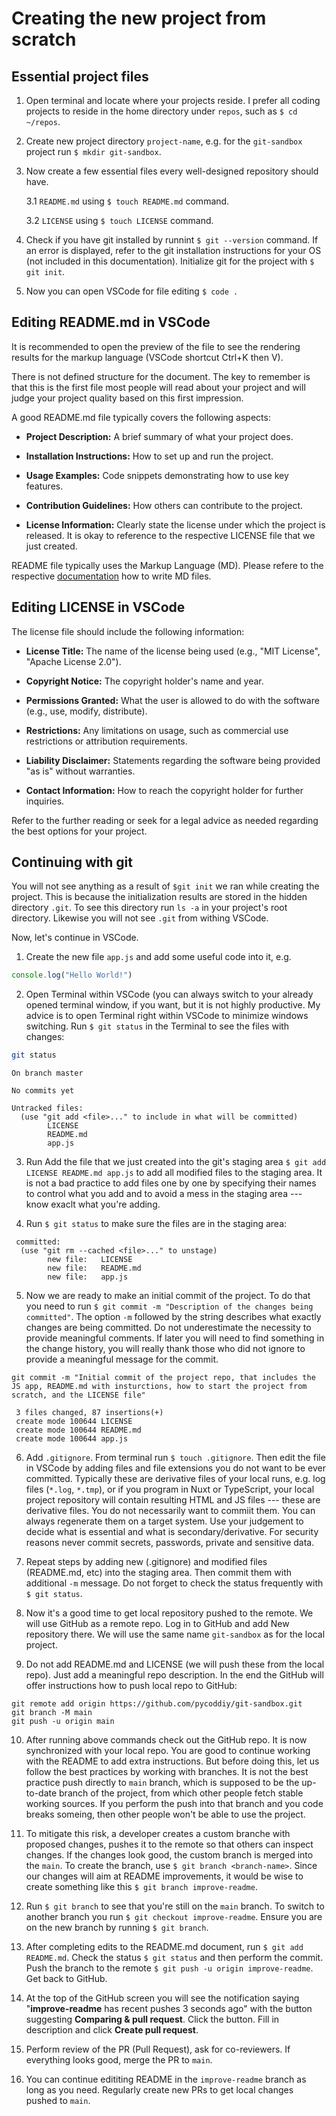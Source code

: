 # Creating the new project from scratch

## Essential project files
1. Open terminal and locate where your projects reside. I prefer all coding projects to reside in the home directory under `repos`, such as `$ cd ~/repos`.

2. Create new project directory `project-name`, e.g. for the `git-sandbox` project run `$ mkdir git-sandbox`.

3. Now create a few essential files every well-designed repository should have.

    3.1 `README.md` using `$ touch README.md` command.

    3.2 `LICENSE` using `$ touch LICENSE` command.

4. Check if you have git installed by runnint `$ git --version` command. If an error is displayed, refer to the git installation instructions for your OS (not included in this documentation). Initialize git for the project with `$ git init`.

5. Now you can open VSCode for file editing `$ code .`

## Editing README.md in VSCode
It is recommended to open the preview of the file to see the rendering results for the markup language (VSCode shortcut Ctrl+K then V).

There is not defined structure for the document. The key to remember is that this is the first file most people will read about your project and will judge your project quality based on this first impression.

A good README.md file typically covers the following aspects:

* **Project Description:** A brief summary of what your project does.

* **Installation Instructions:** How to set up and run the project. 

* **Usage Examples:** Code snippets demonstrating how to use key features.

* **Contribution Guidelines:** How others can contribute to the project. 

* **License Information:** Clearly state the license under which the project is released. It is okay to reference to the respective LICENSE file that we just created.

README file typically uses the Markup Language (MD). Please refere to the respective [documentation](https://docs.github.com/en/get-started/writing-on-github/getting-started-with-writing-and-formatting-on-github/basic-writing-and-formatting-syntax) how to write MD files.

## Editing LICENSE in VSCode

The license file should include the following information:

* **License Title:** The name of the license being used (e.g., "MIT License", "Apache License 2.0").

* **Copyright Notice:** The copyright holder's name and year. 

* **Permissions Granted:** What the user is allowed to do with the software (e.g., use, modify, distribute).

* **Restrictions:** Any limitations on usage, such as commercial use restrictions or attribution requirements.

* **Liability Disclaimer:** Statements regarding the software being provided "as is" without warranties.

* **Contact Information:** How to reach the copyright holder for further inquiries. 

Refer to the further reading or seek for a legal advice as needed regarding the best options for your project.

## Continuing with git

You will not see anything as a result of `$git init` we ran while creating the project. This is because the initialization results are stored in the hidden directory `.git`. To see this directory run `ls -a` in your project's root directory. Likewise you will not see `.git` from withing VSCode.

Now, let's continue in VSCode.

1. Create the new file `app.js` and add some useful code into it, e.g.

```js
console.log("Hello World!")
```

2. Open Terminal within VSCode (you can always switch to your already opened terminal window, if you want, but it is not highly productive. My advice is to open Terminal right within VSCode to minimize windows switching. Run `$ git status` in the Terminal to see the files with changes:

```bash
git status
```
```console
On branch master

No commits yet

Untracked files:
  (use "git add <file>..." to include in what will be committed)
        LICENSE
        README.md
        app.js
```


3. Run Add the file that we just created into the git's staging area `$ git add LICENSE README.md app.js` to add all modified files to the staging area. It is not a bad practice to add files one by one by specifying their names to control what you add and to avoid a mess in the staging area --- know exaclt what you're adding.

4. Run `$ git status` to make sure the files are in the staging area:

```console
 committed:
  (use "git rm --cached <file>..." to unstage)
        new file:   LICENSE
        new file:   README.md
        new file:   app.js
```

5. Now we are ready to make an initial commit of the project. To do that you need to run `$ git commit -m "Description of the changes being committed"`. The option `-m` followed by the string describes what exactly changes are being committed. Do not underestimate the necessity to provide meaningful comments. If later you will need to find something in the change history, you will really thank those who did not ignore to provide a meaningful message for the commit.

```
git commit -m "Initial commit of the project repo, that includes the JS app, README.md with insturctions, how to start the project from scratch, and the LICENSE file"

 3 files changed, 87 insertions(+)
 create mode 100644 LICENSE
 create mode 100644 README.md
 create mode 100644 app.js
```

6. Add `.gitignore`. From terminal run `$ touch .gitignore`. Then edit the file in VSCode by adding files and file extensions you do not want to be ever committed. Typically these are derivative files of your local runs, e.g. log files (`*.log`, `*.tmp`), or if you program in Nuxt or TypeScript, your local project repository will contain resulting HTML and JS files --- these are derivative files. You do not necessarily want to commiit them. You can always regenerate them on a target system. Use your judgement to decide what is essential and what is secondary/derivative. For security reasons never commit secrets, passwords, private and sensitive data.

7. Repeat steps by adding new (.gitignore) and modified files (README.md, etc) into the staging area. Then commit them with additional `-m` message. Do not forget to check the status frequently with `$ git status`.

8. Now it's a good time to get local repository pushed to the remote. We will use GitHub as a remote repo. Log in to GitHub and add New repository there. We will use the same name `git-sandbox` as for the local project.

9. Do not add README.md and LICENSE (we will push these from the local repo). Just add a meaningful repo description. In the end the GitHub will offer instructions how to push local repo to GitHub:

```
git remote add origin https://github.com/pycoddiy/git-sandbox.git
git branch -M main
git push -u origin main
```

10. After running above commands check out the GitHub repo. It is now synchronized with your local repo. You are good to continue working with the README to add extra instructions. But before doing this, let us follow the best practices by working with branches. It is not the best practice push directly to `main` branch, which is supposed to be the up-to-date branch of the project, from which other people fetch stable working sources. If you perform the push into that branch and you code breaks someing, then other people won't be able to use the project.

11. To mitigate this risk, a developer creates a custom branche with proposed changes, pushes it to the remote so that others can inspect changes. If the changes look good, the custom branch is merged into the `main`. To create the branch, use `$ git branch <branch-name>`. Since our changes will aim at README improvements, it would be wise to create something like this `$ git branch improve-readme`.

12. Run `$ git branch` to see that you're still on the `main` branch. To switch to another branch you run `$ git checkout improve-readme`. Ensure you are on the new branch by running `$ git branch`.

13. After completing edits to the README.md document,  run `$ git add README.md`. Check the status `$ git status` and then perform the commit. Push the branch to the remote `$ git push -u origin improve-readme`. Get back to GitHub.

14. At the top of the GitHub screen you will see the notification saying "**improve-readme** has recent pushes 3 seconds ago" with the button suggesting **Comparing & pull request**. Click the button. Fill in description and click **Create pull request**.

15. Perform review of the PR (Pull Request), ask for co-reviewers. If everything looks good, merge the PR to `main`. 

16. You can continue edititing README in the `improve-readme` branch as long as you need. Regularly create new PRs to get local changes pushed to `main`.